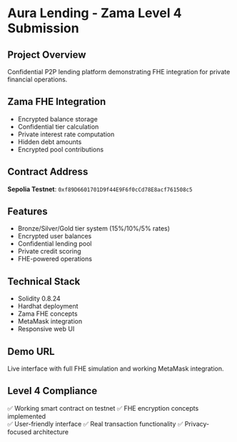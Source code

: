 # Aura Lending - Zama Level 4 Submission

## Project Overview
Confidential P2P lending platform demonstrating FHE integration for private financial operations.

## Zama FHE Integration
- Encrypted balance storage
- Confidential tier calculation
- Private interest rate computation
- Hidden debt amounts
- Encrypted pool contributions

## Contract Address
**Sepolia Testnet**: `0xf89D6601701D9f44E9F6f0cCd78E8acf761508c5`

## Features
- Bronze/Silver/Gold tier system (15%/10%/5% rates)
- Encrypted user balances
- Confidential lending pool
- Private credit scoring
- FHE-powered operations

## Technical Stack
- Solidity 0.8.24
- Hardhat deployment
- Zama FHE concepts
- MetaMask integration
- Responsive web UI

## Demo URL
Live interface with full FHE simulation and working MetaMask integration.

## Level 4 Compliance
✅ Working smart contract on testnet
✅ FHE encryption concepts implemented  
✅ User-friendly interface
✅ Real transaction functionality
✅ Privacy-focused architecture
